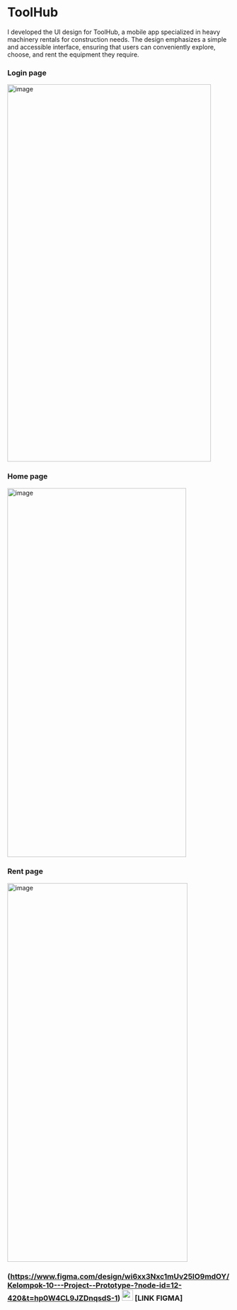 # ToolHub
I developed the UI design for ToolHub, a mobile app specialized in heavy machinery rentals for construction needs. The design emphasizes a simple and accessible interface, ensuring that users can conveniently explore, choose, and rent the equipment they require.
### Login page
<img width="460" height="853" alt="image" src="https://github.com/user-attachments/assets/14c59b22-4d80-4302-854a-0e3078faf247" />



### Home page
<img width="404" height="834" alt="image" src="https://github.com/user-attachments/assets/d0145886-6419-416a-a9b1-72aceda02314" />



### Rent page
<img width="407" height="856" alt="image" src="https://github.com/user-attachments/assets/7fe4d633-2284-4fa8-af00-b6a217073a3b" />




### (https://www.figma.com/design/wi6xx3Nxc1mUv25IO9mdOY/Kelompok-10---Project--Prototype-?node-id=12-420&t=hp0W4CL9JZDnqsdS-1) <img src="https://github.com/user-attachments/assets/f5bd3b69-6af2-40a4-8a9b-0a8a5fd0eaae" width="25"> [LINK FIGMA]
